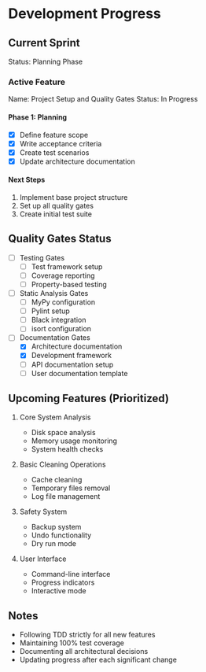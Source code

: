 # Development Progress

## Current Sprint
Status: Planning Phase

### Active Feature
Name: Project Setup and Quality Gates
Status: In Progress

#### Phase 1: Planning
- [x] Define feature scope
- [x] Write acceptance criteria
- [x] Create test scenarios
- [x] Update architecture documentation

#### Next Steps
1. Implement base project structure
2. Set up all quality gates
3. Create initial test suite

## Quality Gates Status
- [ ] Testing Gates
  - [ ] Test framework setup
  - [ ] Coverage reporting
  - [ ] Property-based testing
  
- [ ] Static Analysis Gates
  - [ ] MyPy configuration
  - [ ] Pylint setup
  - [ ] Black integration
  - [ ] isort configuration
  
- [ ] Documentation Gates
  - [x] Architecture documentation
  - [x] Development framework
  - [ ] API documentation setup
  - [ ] User documentation template

## Upcoming Features (Prioritized)
1. Core System Analysis
   - Disk space analysis
   - Memory usage monitoring
   - System health checks
   
2. Basic Cleaning Operations
   - Cache cleaning
   - Temporary files removal
   - Log file management

3. Safety System
   - Backup system
   - Undo functionality
   - Dry run mode

4. User Interface
   - Command-line interface
   - Progress indicators
   - Interactive mode

## Notes
- Following TDD strictly for all new features
- Maintaining 100% test coverage
- Documenting all architectural decisions
- Updating progress after each significant change
